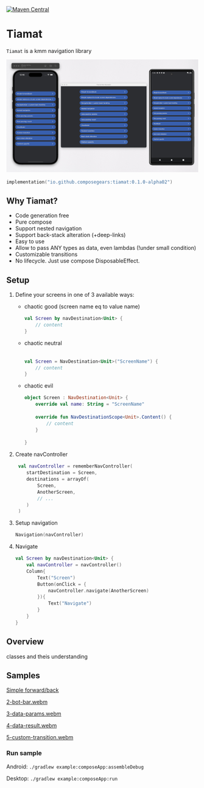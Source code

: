 [![Maven Central](https://img.shields.io/maven-central/v/io.github.composegears/tiamat)](https://central.sonatype.com/artifact/io.github.composegears/tiamat)

Tiamat
======

`Tiamat` is a kmm navigation library

![](.readme/promo.jpeg)

```kotlin
implementation("io.github.composegears:tiamat:0.1.0-alpha02")
```

Why Tiamat?
-----------

- Code generation free
- Pure compose
- Support nested navigation
- Support back-stack alteration (+deep-links)
- Easy to use
- Allow to pass ANY types as data, even lambdas (!under small condition)
- Customizable transitions
- No lifecycle. Just use compose DisposableEffect.

Setup
-----

1) Define your screens in one of 3 available ways:

   - chaotic good (screen name eq to value name)

       ```kotlin
       val Screen by navDestination<Unit> {
           // content
       }
       ```
   - chaotic neutral
       ```kotlin
    
       val Screen = NavDestination<Unit>("ScreenName") {
           // content
       }
       ```
   - chaotic evil
       ```kotlin
       object Screen : NavDestination<Unit> {
           override val name: String = "ScreenName"
    
           override fun NavDestinationScope<Unit>.Content() {
               // content
           }
    
       }
       ```
2) Create navController
    ```kotlin
     val navController = rememberNavController(
        startDestination = Screen,
        destinations = arrayOf(
            Screen,
            AnotherScreen,
            // ...
        )
     )
    ```
3) Setup navigation
    ```kotlin
    Navigation(navController)
    ```
4) Navigate
    ```kotlin
    val Screen by navDestination<Unit> {
        val navController = navController()
        Column{
            Text("Screen")
            Button(onClick = {
                navController.navigate(AnotherScreen)
            }){
                Text("Navigate")
            }
        }
    }
   ```

Overview
--------

classes and theis understanding

Samples
-------

[Simple forward/back](.readme/1-simple-fb.mp4)

[2-bot-bar.webm](.readme/2-bot-bar.webm)

[3-data-params.webm](.readme/3-data-params.webm)

[4-data-result.webm](.readme/4-data-result.webm)

[5-custom-transition.webm](.readme/5-custom-transition.webm)

### Run sample

Android: `./gradlew example:composeApp:assembleDebug`

Desktop: `./gradlew example:composeApp:run`

[//]: # (TODO add iOs run action)